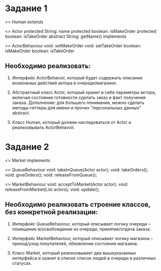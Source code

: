 # Задание 1

<> Human extends

<> Actor protected String: name protected boolean: isMakeOrder protected boolean: isTakeOrder abstract String: getName() implements

<> ActorBehaviour void: setMakeOrder void: setTakeOrder boolean: isMakeOrder boolean: isTakeOrder

## Необходимо реализовать:
1. Интерфейс ActorBehavoir,
который будет содержать
описание возможных
действий актора в
очереди/магазине.

2. Абстрактный класс Actor,
который хранит в себе
параметры актора, включая
состояние готовности сделать
заказ и факт получения
заказа. Дополнение: для большего понимания, можно сделать методы-геттеры для имени и прочих
“персональных данных” abstract.

3. Класс Human, который должен наследоваться от Actor и реализовывать ActorBehavoir.

# Задание 2

<> Market implements

<> QueueBehaviour void: takeInQueue(Actor actor); void: takeOrders(); void: giveOrders(); void: releaseFromQueue();

<> MarketBehaviour void: acceptToMarket(Actor actor); void: releaseFromMarket(List actors); void: update();

## Необходимо реализовать строение классов, без конкретной реализации:

1. Интерфейс QueueBehaviour, который описывает
логику очереди – помещение в/освобождение из
очереди, принятие/отдача заказа.

2. Интерфейс MarketBehaviour, который описывает
логику магазина – приход/уход покупателей,
обновление состояния магазина.

3. Класс Market, который реализовывает два
вышеуказанных интерфейса и хранит в списке
список людей в очереди в различных статусах.

